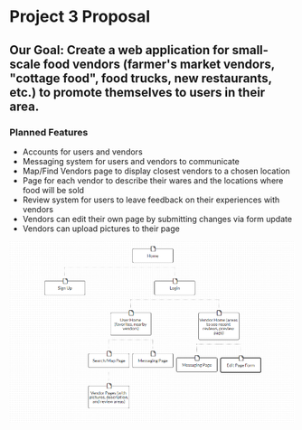 # Project 3 Proposal
## Our Goal: Create a web application for small-scale food vendors (farmer's market vendors, "cottage food", food trucks, new restaurants, etc.) to promote themselves to users in their area. 
### Planned Features

* Accounts for users and vendors
* Messaging system for users and vendors to communicate
* Map/Find Vendors page to display closest vendors to a chosen location
* Page for each vendor to describe their wares and the locations where food will be sold
* Review system for users to leave feedback on their experiences with vendors
* Vendors can edit their own page by submitting changes via form update
* Vendors can upload pictures to their page

![Project 3 Site Map](/project3map.png)

